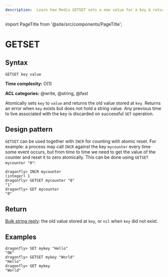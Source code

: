```yaml
---
description:  Learn how Redis GETSET sets a new value for a key & returns the old value.
---
```


import PageTitle from '@site/src/components/PageTitle';

# GETSET

<PageTitle title="Redis GETSET Command (Documentation) | Dragonfly" />

## Syntax

    GETSET key value

**Time complexity:** O(1)

**ACL categories:** @write, @string, @fast

Atomically sets `key` to `value` and returns the old value stored at `key`.
Returns an error when `key` exists but does not hold a string value.  Any 
previous time to live associated with the key is discarded on successful 
`SET` operation.

## Design pattern

`GETSET` can be used together with `INCR` for counting with atomic reset.
For example: a process may call `INCR` against the key `mycounter` every time
some event occurs, but from time to time we need to get the value of the counter
and reset it to zero atomically.
This can be done using `GETSET mycounter "0"`:

```shell
dragonfly> INCR mycounter
(integer) 1
dragonfly> GETSET mycounter "0"
"1"
dragonfly> GET mycounter
"0"
```

## Return

[Bulk string reply](https://redis.io/docs/reference/protocol-spec/#bulk-strings): the old value stored at `key`, or `nil` when `key` did not exist.

## Examples

```shell
dragonfly> SET mykey "Hello"
"OK"
dragonfly> GETSET mykey "World"
"Hello"
dragonfly> GET mykey
"World"
```
